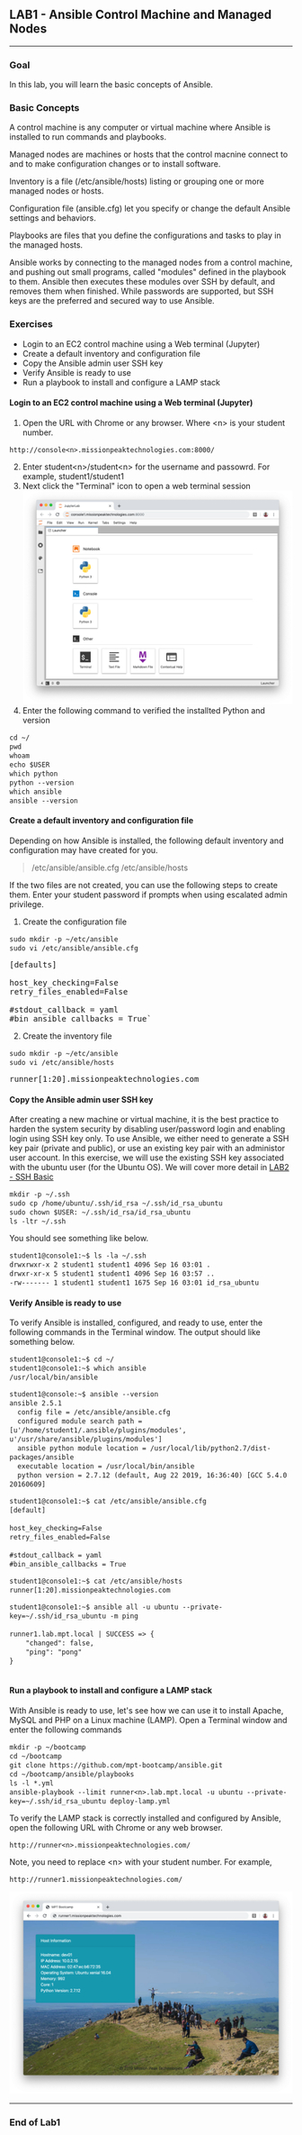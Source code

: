 ## LAB1 - Ansible Control Machine and Managed Nodes
---

### Goal
In this lab, you will learn the basic concepts of Ansible.

### Basic Concepts
A control machine is any computer or virtual machine where Ansible is installed to run commands and playbooks.

Managed nodes are machines or hosts that the control macnine connect to and to make configuration changes or to install software.

Inventory is a file (/etc/ansible/hosts) listing or grouping one or more managed nodes or hosts.

Configuration file (ansible.cfg) let you specify or change the default Ansible settings and behaviors. 

Playbooks are files that you define the configurations and tasks to play in the managed hosts.

Ansible works by connecting to the managed nodes from a control machine, and pushing out small programs, called "modules" defined in the playbook to them. Ansible then executes these modules over SSH by default, and removes them when finished. While passwords are supported, but SSH keys are the preferred and secured way to use Ansible.

### Exercises

* Login to an EC2 control machine using a Web terminal (Jupyter)
* Create a default inventory and configuration file
* Copy the Ansible admin user SSH key
* Verify Ansible is ready to use
* Run a playbook to install and configure a LAMP stack


#### Login to an EC2 control machine using a Web terminal (Jupyter)

1. Open the URL with Chrome or any browser. Where \<n\> is your student number.
```
http://console<n>.missionpeaktechnologies.com:8000/
```
2. Enter student\<n\>/student\<n\> for the username and passowrd. For example, student1/student1
3. Next click the "Terminal" icon to open a web terminal session
![Custom Apache Home Page](images/console-home.png)
4. Enter the following command to verified the installted Python and version
```console
cd ~/
pwd
whoam
echo $USER
which python
python --version
which ansible
ansible --version
````

#### Create a default inventory and configuration file

Depending on how Ansible is installed, the following default inventory and configuration may have created for you.

> /etc/ansible/ansible.cfg
> /etc/ansible/hosts


If the two files are not created, you can use the following steps to create them. Enter your student password if prompts when using escalated admin privilege.

1. Create the configuration file
```console
sudo mkdir -p ~/etc/ansible
sudo vi /etc/ansible/ansible.cfg
```
<pre>
[defaults]
 
host_key_checking=False
retry_files_enabled=False
 
#stdout_callback = yaml
#bin_ansible_callbacks = True`
</pre>

2. Create the inventory file

```console
sudo mkdir -p ~/etc/ansible
sudo vi /etc/ansible/hosts
```
<pre>
runner[1:20].missionpeaktechnologies.com        
</pre>

#### Copy the Ansible admin user SSH key

After creating a new machine or virtual machine, it is the best practice to harden the system security by disabling user/password login and enabling login using SSH key only. To use Ansible, we either need to generate a SSH key pair (private and public), or use an existing key pair with an administor user account. In this exercise, we will use the existing SSH key associated with the ubuntu user (for the Ubuntu OS). We will cover more detail in [LAB2 - SSH Basic](LAB2.md)

```console
mkdir -p ~/.ssh
sudo cp /home/ubuntu/.ssh/id_rsa ~/.ssh/id_rsa_ubuntu
sudo chown $USER: ~/.ssh/id_rsa/id_rsa_ubuntu
ls -ltr ~/.ssh
```

You should see something like below.

```console
student1@console1:~$ ls -la ~/.ssh
drwxrwxr-x 2 student1 student1 4096 Sep 16 03:01 .
drwxr-xr-x 5 student1 student1 4096 Sep 16 03:57 ..
-rw------- 1 student1 student1 1675 Sep 16 03:01 id_rsa_ubuntu
```

#### Verify Ansible is ready to use

To verify Ansible is installed, configured, and ready to use, enter the following commands in the Terminal window. The output should like something below.

```
student1@console1:~$ cd ~/
student1@console1:~$ which ansible
/usr/local/bin/ansible
```

```
student1@console:~$ ansible --version
ansible 2.5.1
  config file = /etc/ansible/ansible.cfg
  configured module search path = [u'/home/student1/.ansible/plugins/modules', u'/usr/share/ansible/plugins/modules']
  ansible python module location = /usr/local/lib/python2.7/dist-packages/ansible
  executable location = /usr/local/bin/ansible
  python version = 2.7.12 (default, Aug 22 2019, 16:36:40) [GCC 5.4.0 20160609]
```
```
student1@console1:~$ cat /etc/ansible/ansible.cfg
[default]

host_key_checking=False
retry_files_enabled=False

#stdout_callback = yaml
#bin_ansible_callbacks = True
```
```
student1@console1:~$ cat /etc/ansible/hosts
runner[1:20].missionpeaktechnologies.com  
```
```
student1@console1:~$ ansible all -u ubuntu --private-key=~/.ssh/id_rsa_ubuntu -m ping

runner1.lab.mpt.local | SUCCESS => {
    "changed": false,
    "ping": "pong"
}


```

#### Run a playbook to install and configure a LAMP stack

With Ansible is ready to use, let's see how we can use it to install Apache, MySQL and PHP on a Linux machine (LAMP). Open a Terminal window and enter the following commands

```console
mkdir -p ~/bootcamp
cd ~/bootcamp
git clone https://github.com/mpt-bootcamp/ansible.git
cd ~/bootcamp/ansible/playbooks
ls -l *.yml
ansible-playbook --limit runner<n>.lab.mpt.local -u ubuntu --private-key=~/.ssh/id_rsa_ubuntu deploy-lamp.yml

```

To verify the LAMP stack is correctly installed and configured by Ansible, open the following URL with Chrome or any web browser.

```
http://runner<n>.missionpeaktechnologies.com/
```
Note, you need to replace \<n\> with your student number. For example,
```
http://runner1.missionpeaktechnologies.com/
```

![Custom Apache Home Page](images/lamp-home.png)


---
### End of Lab1